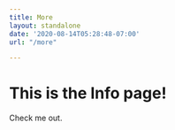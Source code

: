 ```yaml
---
title: More
layout: standalone
date: '2020-08-14T05:28:48-07:00'
url: "/more"

---
```

# This is the Info page!

Check me out.
